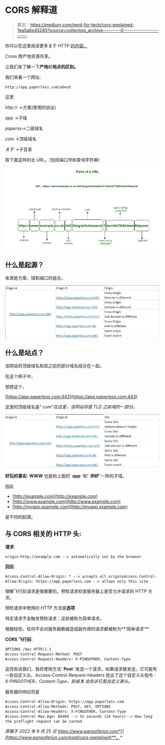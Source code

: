 # CORS 解释道

> 原文：<https://medium.com/nerd-for-tech/cors-explained-1ea5a6e45245?source=collection_archive---------0----------------------->

你可以在这里阅读更多关于 HTTP [的内容。](https://www.pansofarjun.com/post/http-a-layman-s-guide-i)

Cross 跨产地资源共享。

让我们来了解一下**产地**和**地点的区别。**

我们来看一个网址:

```
http://app.paperless.com/about
```

这里

*http://* →方案(使用的协议)

*app* →子域

*papers*s->二级域名

*com* →顶级域名

*关于* →子目录

取下面这样的长 URL。(包括端口号和查询字符串)

![](img/19e9378778cbcfa2542682d7633a8209.png)

## 什么是起源？

来源是方案、域和端口的组合。

![](img/b67269807920ca3f10772599d2cd8c3c.png)

## 什么是站点？

该网站将顶级域名和其之前的部分域名结合在一起。

在这个例子中，

想想这个，

[https://app.paperless.com:443](https://app.paperless.com:443)

这里的顶级域名是“ *com”在这里，该网站将是 TLD 之前域的一部分。*

![](img/0bf65925452788bda8a60d2d4998f062.png)

**好玩的事实:** **WWW** 也是和上面的' ***app*** '和' ***你好*** '一样的子域。

因此

*   [http://example.com](http://example.com)
*   [http://www.example.com](http://www.example.com)
*   [http://myapp.example.com](http://myapp.example.com)

是不同的起源。

## **与 CORS 相关的 HTTP 头:**

**请求**:

```
origin:http://example.com --> automatically set by the browser
```

**回应**:

```
Access-Control-Allow-Origin: * --> accepts all originsAccess-Control-Allow-Origin: https://app.paperless.com --> allows only this site
```

理解飞行前请求是很重要的。预检请求检查服务器上是否允许请求的 HTTP 方法。

预检请求中使用的 HTTP 方法是**选项**

特定请求不会触发预检请求；这些被称为简单请求。

根据经验，任何不会对服务器数据造成副作用的请求都被称为**‘简单请求’**

**CORS 飞行前:**

```
OPTIONS /doc HTTP/1.1 
Access-Control-Request-Method: POST 
Access-Control-Request-Headers: X-PINGOTHER, Content-Type
```

这将告诉我们，我将使用方法' **Post** '发送一个请求。如果请求被发送，它可能有一些自定义头。Access-Control-Request-Headers 给出了这个自定义头指令 *: X-PINGOTHER，Content-Type。前缀* ***X*** *会告诉它是自定义表头。*

服务器的响应将是

```
Access-Control-Allow-Origin: https://app.paperless.com 
Access-Control-Allow-Methods: POST, GET, OPTIONS 
Access-Control-Allow-Headers: X-PINGOTHER, Content-Type
Access-Control-Max-Age: 86400 --> In seconds (24 hours)--> How long the preflight request can be cached
```

*原载于 2022 年 9 月 25 日 https://www.pansofarjun.com*[](https://www.pansofarjun.com/post/cors-explained)**。**